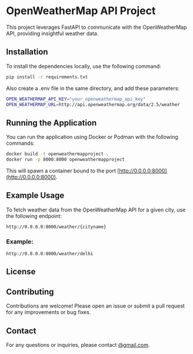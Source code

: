 # OpenWeatherMap API Project

This project leverages FastAPI to communicate with the OpenWeatherMap API, providing insightful weather data.

## Installation

To install the dependencies locally, use the following command:
```sh
pip install -r requirements.txt
```
Also create a .env file in the same directory, and add these parameters:


```sh
OPEN_WEATHERMAP_API_KEY="your_openweathermap_api_key"
OPEN_WEATHERMAP_URL=http://api.openweathermap.org/data/2.5/weather
```



## Running the Application

You can run the application using Docker or Podman with the following commands:
```sh
docker build -t openweathermapproject .
docker run -p 8000:8000 openweathermapproject
```

This will spawn a container bound to the port [http://0.0.0.0:8000](http://0.0.0.0:8000).

## Example Usage

To fetch weather data from the OpenWeatherMap API for a given city, use the following endpoint:
```
http://0.0.0.0:8000/weather/{cityname}
```

### Example:
```
http://0.0.0.0:8000/weather/delhi
```

## License



## Contributing

Contributions are welcome! Please open an issue or submit a pull request for any improvements or bug fixes.

## Contact

For any questions or inquiries, please contact [@gmail.com](mailto:@gmail.com).